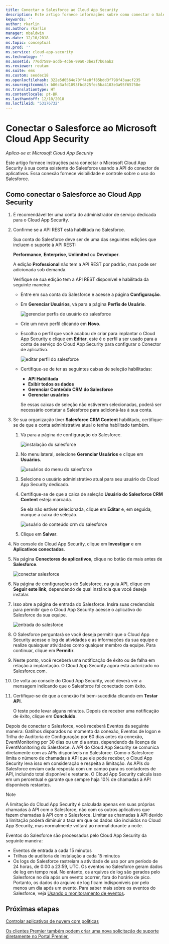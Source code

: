 ```yaml
---
title: Conectar o Salesforce ao Cloud App Security
description: Este artigo fornece informações sobre como conectar o Salesforce ao Cloud App Security usando o conector de API para obter visibilidade e controle sobre o uso.
keywords: ''
author: rkarlin
ms.author: rkarlin
manager: mbaldwin
ms.date: 12/10/2018
ms.topic: conceptual
ms.prod: ''
ms.service: cloud-app-security
ms.technology: ''
ms.assetid: 776d7589-acdb-4cb6-99a0-3be2f7b6aab2
ms.reviewer: reutam
ms.suite: ems
ms.custom: seodec18
ms.openlocfilehash: 322e5d0564e70ff4e8ff85bdd3f798f43aacf235
ms.sourcegitcommit: b86c3afd1093fbc825fec5ba4103e3a95f65758e
ms.translationtype: HT
ms.contentlocale: pt-BR
ms.lasthandoff: 12/10/2018
ms.locfileid: "53176732"
---
```

# <a name="connect-salesforce-to-microsoft-cloud-app-security"></a>Conectar o Salesforce ao Microsoft Cloud App Security

*Aplica-se a: Microsoft Cloud App Security*

Este artigo fornece instruções para conectar o Microsoft Cloud App Security à sua conta existente do Salesforce usando a API do conector de aplicativos. Essa conexão fornece visibilidade e controle sobre o uso do Salesforce. 
  
## <a name="how-to-connect-salesforce-to-cloud-app-security"></a>Como conectar o Salesforce ao Cloud App Security  
  
1.  É recomendável ter uma conta do administrador de serviço dedicada para o Cloud App Security.  
  
2.  Confirme se a API REST está habilitada no Salesforce.  
  
     Sua conta do Salesforce deve ser de uma das seguintes edições que incluem o suporte à API REST:  
  
     **Performance**, **Enterprise**, **Unlimited** ou **Developer**.  
  
     A edição **Professional** não tem a API REST por padrão, mas pode ser adicionada sob demanda.  
  
     Verifique se sua edição tem a API REST disponível e habilitada da seguinte maneira:  
  
    -   Entre em sua conta do Salesforce e acesse a página **Configuração**.  
  
    -   Em **Gerenciar Usuários**, vá para a página **Perfis de Usuário**.  
  
         ![gerenciar perfis de usuário do salesforce](./media/salesforce-manageusers-profiles.png "gerenciar perfis de usuário do salesforce")  
  
    -   Crie um novo perfil clicando em **Novo**. 
    - Escolha o perfil que você acabou de criar para implantar o Cloud App Security e clique em **Editar**.  este é o perfil a ser usado para a conta de serviço do Cloud App Security para configurar o Conector de aplicativo.  
  
         ![editar perfil do salesforce](./media/salesforce-edit-profile.png "editar perfil do salesforce")  
  
    -   Certifique-se de ter as seguintes caixas de seleção habilitadas:   
        - **API Habilitada**
        - **Exibir todos os dados** 
        - **Gerenciar Conteúdo CRM do Salesforce**
        - **Gerenciar usuários**
        
        Se essas caixas de seleção não estiverem selecionadas, poderá ser necessário contatar a Salesforce para adicioná-las à sua conta.  
             
3.  Se sua organização tiver **Salesforce CRM Content** habilitado, certifique-se de que a conta administrativa atual o tenha habilitado também.  
  
    1.  Vá para a página de configuração do Salesforce.  
  
         ![instalação do salesforce](./media/salesforce-setup.png "instalação do salesforce")  
  
    2.  No menu lateral, selecione **Gerenciar Usuários** e clique em **Usuários**.  
  
         ![usuários do menu do salesforce](./media/salesforce-menu-users.png "usuários do menu do salesforce")  
  
    3.  Selecione o usuário administrativo atual para seu usuário do Cloud App Security dedicado.  
  
    4.  Certifique-se de que a caixa de seleção **Usuário do Salesforce CRM Content** esteja marcada.  
  
         Se ela não estiver selecionada, clique em **Editar** e, em seguida, marque a caixa de seleção.  
  
         ![usuário do conteúdo crm do salesforce](./media/salesforce-crm-content-user.png "usuário do conteúdo crm do salesforce")  
  
    5.  Clique em **Salvar**.  
  
4.  No console do Cloud App Security, clique em **Investigar** e em **Aplicativos conectados**.  
  
5.  Na página **Conectores de aplicativos**, clique no botão de mais antes de **Salesforce**.  
  
     ![conectar salesforce](./media/connect-salesforce.png "conectar salesforce")  
  
6.  Na página de configurações do Salesforce, na guia API, clique em **Seguir este link**, dependendo de qual instância que você deseja instalar.  
  
7.  Isso abre a página de entrada do Salesforce. Insira suas credenciais para permitir que o Cloud App Security acesse o aplicativo do Salesforce da sua equipe.  
  
     ![entrada do salesforce](./media/salesforce-logon.png "logon do salesforce")  
  
8.  O Salesforce perguntará se você deseja permitir que o Cloud App Security acesse o log de atividades e as informações da sua equipe e realize quaisquer atividades como qualquer membro da equipe. Para continuar, clique em **Permitir**.  
  
9. Neste ponto, você receberá uma notificação de êxito ou de falha em relação à implantação. O Cloud App Security agora está autorizado no Salesforce.com.  
  
10. De volta ao console do Cloud App Security, você deverá ver a mensagem indicando que o Salesforce foi conectado com êxito.  
  
11. Certifique-se de que a conexão foi bem-sucedida clicando em **Testar API**.  
  
     O teste pode levar alguns minutos. Depois de receber uma notificação de êxito, clique em **Concluído**.  
  
  
Depois de conectar o Salesforce, você receberá Eventos da seguinte maneira: Gatilhos disparados no momento da conexão, Eventos de logon e Trilha de Auditoria de Configuração por 60 dias antes da conexão, EventMonitoring por 30 dias ou um dia antes, dependendo da licença de EventMonitoring do Salesforce. A API do Cloud App Security se comunica diretamente com as APIs disponíveis no Salesforce. Como o Salesforce limita o número de chamadas à API que ele pode receber, o Cloud App Security leva isso em consideração e respeita a limitação. As APIs do Salesforce enviam cada resposta com um campo para os contadores de API, incluindo total disponível e restante. O Cloud App Security calcula isso em um percentual e garante que sempre haja 10% de chamadas à API disponíveis restantes. 

> [!NOTE]
> A limitação do Cloud App Security é calculada apenas em suas próprias chamadas à API com o Salesforce, não com os outros aplicativos que fazem chamadas à API com o Salesforce.
> Limitar as chamadas à API devido à limitação poderá diminuir a taxa em que os dados são incluídos no Cloud App Security, mas normalmente voltará ao normal durante a noite.


Eventos do Salesforce são processados pelo Cloud App Security da seguinte maneira: 
  
- Eventos de entrada a cada 15 minutos
- Trilhas de auditoria de instalação a cada 15 minutos
- Os logs do Salesforce rastreiam a atividade de uso por um período de 24 horas, de 0:00 a 23:59, UTC. Os eventos no Salesforce geram dados de log em tempo real. No entanto, os arquivos de log são gerados pelo Salesforce no dia após um evento ocorrer, fora do horário de pico. Portanto, os dados do arquivo de log ficam indisponíveis por pelo menos um dia após um evento. Para saber mais sobre os eventos do Salesforce, veja [Usando o monitoramento de eventos](https://developer.salesforce.com/docs/atlas.en-us.api_rest.meta/api_rest/using_resources_event_log_files.htm).


## <a name="next-steps"></a>Próximas etapas  
[Controlar aplicativos de nuvem com políticas](control-cloud-apps-with-policies.md)   

[Os clientes Premier também podem criar uma nova solicitação de suporte diretamente no Portal Premier.](https://premier.microsoft.com/)  
  
  